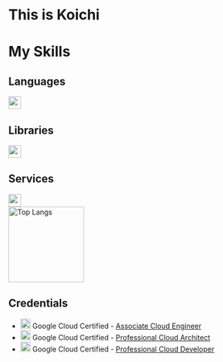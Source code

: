 # This is Koichi

# My Skills

## Languages
<img height="25" src="https://skillicons.dev/icons?i=html,css,js,typescript,swift,java,flutter,python,go" /> <br />

## Libraries
<img height="25" src="https://skillicons.dev/icons?i=angular,react,next,tailwind" /> <br />

## Services
<img height="25" src="https://skillicons.dev/icons?i=github,gitlab,jenkins,docker,gcp,firebase,figma,postman" /> 

<br />

<img alt="Top Langs" height="150px" src="https://github-readme-stats.vercel.app/api/top-langs/?username=tkou15&layout=compact&show_icons=true&theme=dracula" />

## Credentials
- <img height="20" src="https://skillicons.dev/icons?i=gcp" /> Google Cloud Certified - [Associate Cloud Engineer](https://google.accredible.com/334967a4-de96-4a13-9a46-ca0f901e4fb3)
- <img height="20" src="https://skillicons.dev/icons?i=gcp" /> Google Cloud Certified - [Professional Cloud Architect](https://google.accredible.com/8380b048-b3f3-4006-9656-cb56deabb111)
- <img height="20" src="https://skillicons.dev/icons?i=gcp" /> Google Cloud Certified - [Professional Cloud Developer](https://www.credly.com/badges/e00ff046-debf-4728-ab9d-55a3934daef9)
